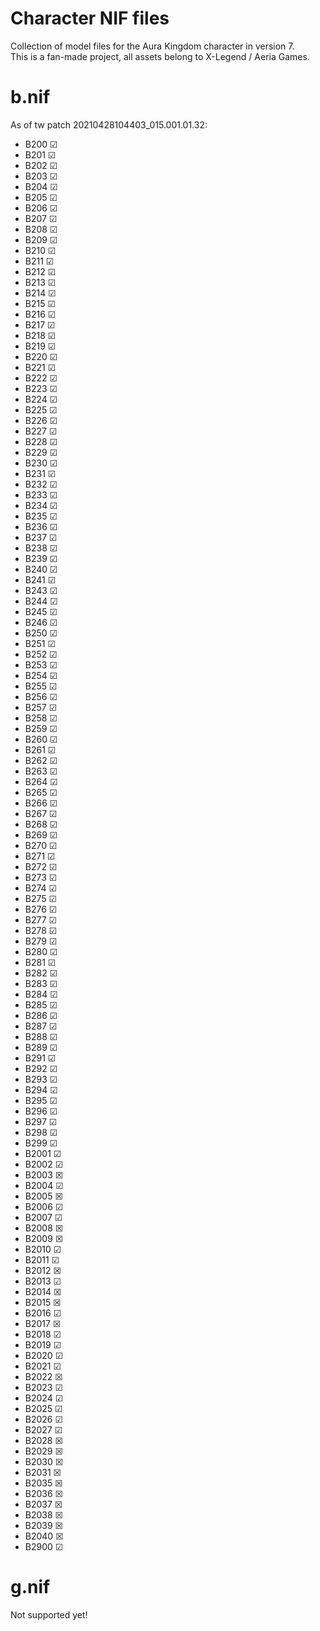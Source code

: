 # Character NIF files
Collection of model files for the Aura Kingdom character in version 7.\
This is a fan-made project, all assets belong to X-Legend / Aeria Games.

# b.nif
As of tw patch 20210428104403_015.001.01.32:
- B200 &#9745;
- B201 &#9745;
- B202 &#9745;
- B203 &#9745;
- B204 &#9745;
- B205 &#9745;
- B206 &#9745;
- B207 &#9745;
- B208 &#9745;
- B209 &#9745;
- B210 &#9745;
- B211 &#9745;
- B212 &#9745;
- B213 &#9745;
- B214 &#9745;
- B215 &#9745;
- B216 &#9745;
- B217 &#9745;
- B218 &#9745;
- B219 &#9745;
- B220 &#9745;
- B221 &#9745;
- B222 &#9745;
- B223 &#9745;
- B224 &#9745;
- B225 &#9745;
- B226 &#9745;
- B227 &#9745;
- B228 &#9745;
- B229 &#9745;
- B230 &#9745;
- B231 &#9745;
- B232 &#9745;
- B233 &#9745;
- B234 &#9745;
- B235 &#9745;
- B236 &#9745;
- B237 &#9745;
- B238 &#9745;
- B239 &#9745;
- B240 &#9745;
- B241 &#9745;
- B243 &#9745;
- B244 &#9745;
- B245 &#9745;
- B246 &#9745;
- B250 &#9745;
- B251 &#9745;
- B252 &#9745;
- B253 &#9745;
- B254 &#9745;
- B255 &#9745;
- B256 &#9745;
- B257 &#9745;
- B258 &#9745;
- B259 &#9745;
- B260 &#9745;
- B261 &#9745;
- B262 &#9745;
- B263 &#9745;
- B264 &#9745;
- B265 &#9745;
- B266 &#9745;
- B267 &#9745;
- B268 &#9745;
- B269 &#9745;
- B270 &#9745;
- B271 &#9745;
- B272 &#9745;
- B273 &#9745;
- B274 &#9745;
- B275 &#9745;
- B276 &#9745;
- B277 &#9745;
- B278 &#9745;
- B279 &#9745;
- B280 &#9745;
- B281 &#9745;
- B282 &#9745;
- B283 &#9745;
- B284 &#9745;
- B285 &#9745;
- B286 &#9745;
- B287 &#9745;
- B288 &#9745;
- B289 &#9745;
- B291 &#9745;
- B292 &#9745;
- B293 &#9745;
- B294 &#9745;
- B295 &#9745;
- B296 &#9745;
- B297 &#9745;
- B298 &#9745;
- B299 &#9745;
- B2001 &#9745;
- B2002 &#9745;
- B2003 &#9746;
- B2004 &#9745;
- B2005 &#9746;
- B2006 &#9745;
- B2007 &#9745;
- B2008 &#9746;
- B2009 &#9746;
- B2010 &#9745;
- B2011 &#9745;
- B2012 &#9746;
- B2013 &#9745;
- B2014 &#9746;
- B2015 &#9746;
- B2016 &#9745;
- B2017 &#9746;
- B2018 &#9745;
- B2019 &#9745;
- B2020 &#9745;
- B2021 &#9745;
- B2022 &#9746;
- B2023 &#9745;
- B2024 &#9745;
- B2025 &#9745;
- B2026 &#9745;
- B2027 &#9745;
- B2028 &#9746;
- B2029 &#9746;
- B2030 &#9746;
- B2031 &#9746;
- B2035 &#9746;
- B2036 &#9746;
- B2037 &#9746;
- B2038 &#9746;
- B2039 &#9746;
- B2040 &#9746;
- B2900 &#9745;

# g.nif
Not supported yet!
